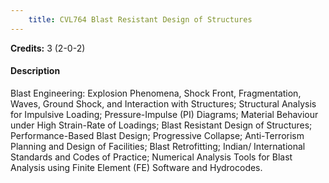 ```yaml
---
    title: CVL764 Blast Resistant Design of Structures
---
```

**Credits:** 3 (2-0-2)



#### Description 
Blast Engineering: Explosion Phenomena, Shock Front, Fragmentation, Waves, Ground Shock, and Interaction with Structures; Structural Analysis for Impulsive Loading; Pressure-Impulse (PI) Diagrams; Material Behaviour under High Strain-Rate of Loadings; Blast Resistant Design of Structures; Performance-Based Blast Design; Progressive Collapse; Anti-Terrorism Planning and Design of Facilities; Blast Retrofitting; Indian/ International Standards and Codes of Practice; Numerical Analysis Tools for Blast Analysis using Finite Element (FE) Software and Hydrocodes.